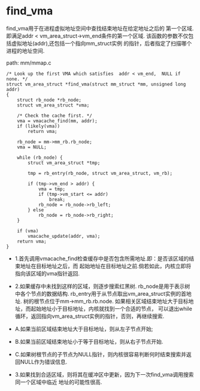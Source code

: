 find_vma
========================================

find_vma用于在进程虚拟地址空间中查找结束地址在给定地址之后的
第一个区域. 即满足addr < vm_area_struct->vm_end条件的第一个区域.
该函数的参数不仅包括虚拟地址(addr),还包括一个指向mm_struct实例
的指针，后者指定了扫描哪个进程的地址空间.

path: mm/mmap.c
```
/* Look up the first VMA which satisfies  addr < vm_end,  NULL if none. */
struct vm_area_struct *find_vma(struct mm_struct *mm, unsigned long addr)
{
    struct rb_node *rb_node;
    struct vm_area_struct *vma;

    /* Check the cache first. */
    vma = vmacache_find(mm, addr);
    if (likely(vma))
        return vma;

    rb_node = mm->mm_rb.rb_node;
    vma = NULL;

    while (rb_node) {
        struct vm_area_struct *tmp;

        tmp = rb_entry(rb_node, struct vm_area_struct, vm_rb);

        if (tmp->vm_end > addr) {
            vma = tmp;
            if (tmp->vm_start <= addr)
                break;
            rb_node = rb_node->rb_left;
        } else
            rb_node = rb_node->rb_right;
    }

    if (vma)
        vmacache_update(addr, vma);
    return vma;
}
```

* 1.首先调用vmacache_find检查缓存中是否包含所需地址.即：是否该区域的结束地址在目标地址之后，而
    起始地址在目标地址之前.倘若如此，内核立即将指向该区域的vma指针返回.

* 2.如果缓存中未找到这样的区域，则逐步搜索红黑树. rb_node是用于表示树中各个节点的数据结构.
    rb_entry用于从节点取出vm_area_struct实例的首地址. 树的根节点位于mm->mm_rb.rb.node.
    如果相关区域结束地址大于目标地址，而起始地址小于目标地址，内核就找到一个合适的节点，
    可以退出while循环，返回指向vm_area_struct实例的指针，否则，再继续搜索.
* A.如果当前区域结束地址大于目标地址，则从左子节点开始;
* B.如果当前区域结束地址小于等于目标地址，则从右子节点开始.
* C.如果树根节点的子节点为NULL指针，则内核很容易判断何时结束搜索并返回NULL作为错误信息.

* 3.如果找到合适区域，则将其在缓冲区中更新，因为下一次find_vma调用搜索同一个区域中临近
    地址的可能性很高.